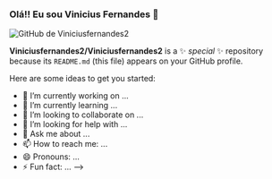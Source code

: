 ### Olá!! Eu sou Vinicius Fernandes 👋

![GitHub de Viniciusfernandes2](https://github-readme-stats.vercel.app/api?username=Viniciusfernandes2&show_icons=true&theme=gradient&bg_color=90,4B0082,000080,483D8B&title_color=FFD700&text_color=FFFFFF&icon_color=00FFFF&hide_border=true)





**Viniciusfernandes2/Viniciusfernandes2** is a ✨ _special_ ✨ repository because its `README.md` (this file) appears on your GitHub profile.

Here are some ideas to get you started:

- 🔭 I’m currently working on ...
- 🌱 I’m currently learning ...
- 👯 I’m looking to collaborate on ...
- 🤔 I’m looking for help with ...
- 💬 Ask me about ...
- 📫 How to reach me: ...
- 😄 Pronouns: ...
- ⚡ Fun fact: ...
-->
